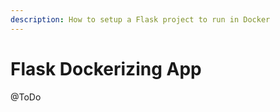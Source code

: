 ```yaml
---
description: How to setup a Flask project to run in Docker
---
```


# Flask Dockerizing App

@ToDo

